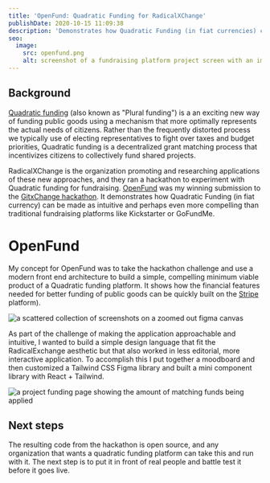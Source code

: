 ```yaml
---
title: 'OpenFund: Quadratic Funding for RadicalXChange'
publishDate: 2020-10-15 11:09:38
description: 'Demonstrates how Quadratic Funding (in fiat currencies) can be made as intuitive as legacy fundraising platforms.'
seo:
  image:
    src: openfund.png
    alt: screenshot of a fundraising platform project screen with an image, funding targets and description
---
```


## Background

[Quadratic funding](https://www.wtfisqf.com/) (also known as "Plural funding") is a an exciting new way of funding public goods using a mechanism that more optimally represents the actual needs of citizens. Rather than the frequently distorted process we typically use of electing representatives to fight over taxes and budget priorities, Quadratic funding is a decentralized grant matching process that incentivizes citizens to collectively fund shared projects.

RadicalXChange is the organization promoting and researching applications of these new approaches, and they ran a hackathon to experiment with Quadratic funding for fundraising. [OpenFund](https://github.com/moarsel/openfund) was my winning submission to the [GitxChange hackathon](https://gitcoin.co/issue/RadicalxChange/GitxChange/5/100023819). It demonstrates how Quadratic Funding (in fiat currency) can be made as intuitive and perhaps even more compelling than traditional fundraising platforms like Kickstarter or GoFundMe.

# OpenFund

My concept for OpenFund was to take the hackathon challenge and use a modern front end architecture to build a simple, compelling minimum viable product of a Quadratic funding platform. It shows how the financial features needed for better funding of public goods can be quickly built on the [Stripe](https://stripe.com/) platform).

<img src="/mood-board.png" alt="a scattered collection of screenshots on a zoomed out figma canvas" class="feature-image">

As part of the challenge of making the application approachable and intuitive, I wanted to build a simple design language that fit the RadicalExchange aesthetic but that also worked in less editorial, more interactive application. To accomplish this I put together a moodboard and then customized a Tailwind CSS Figma library and built a mini component library with React + Tailwind.

<img src="/qf-overview.png" alt="a project funding page showing the amount of matching funds being applied" class="feature-image">

## Next steps

The resulting code from the hackathon is open source, and any organization that wants a quadratic funding platform can take this and run with it. The next step is to put it in front of real people and battle test it before it goes live.
